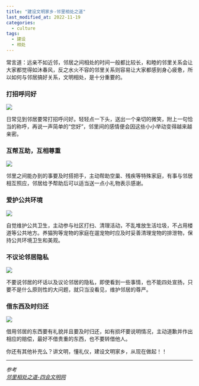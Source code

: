 ```yaml
---
title: "建设文明家乡-邻里相处之道"
last_modified_at: 2022-11-19
categories: 
  - culture
tags:
  - 建设
  - 相处
---
```


常言道：远亲不如近邻，邻居之间相处的时间一般都比较长，和睦的邻里关系会让大家都觉得如沐春风，反之水火不容的邻里关系则容易让大家都感到身心疲惫，所以如何与邻居搞好关系，文明相处，是十分重要的。

### 打招呼问好

![](http://sh.wenming.gd.cn/d/file/p/2019-05-10/1557450279474387.png)

日常见到邻居要常打招呼问好。轻轻点一下头，送出一个亲切的微笑，附上一句恰当的称呼，再说一声简单的“您好”，邻里间的感情便会因这些小小举动变得越来越亲密。

### 互帮互助，互相尊重

![](http://sh.wenming.gd.cn/d/file/p/2019-05-10/1557450286725733.png)

邻里之间能办到的事要及时搭把手，主动帮助空巢、残疾等特殊家庭，有事与邻居相互照应，邻居给予帮助后可以适当送一点小礼物表示感谢。

### 爱护公共环境

![](http://sh.wenming.gd.cn/d/file/p/2019-05-10/1557450303100045.png)

自觉维护公共卫生，主动参与社区打扫、清理活动，不乱堆放生活垃圾，不占用楼道等公共地方。养猫狗等宠物的家庭在遛宠物时应及时妥善清理宠物的排泄物，保持公共环境卫生和美观。

### 不议论邻居隐私

![](http://sh.wenming.gd.cn/d/file/p/2019-05-10/1557450327566150.png)

不要说邻居的坏话以及议论邻居的隐私，即使看到一些事情，也不能四处宣扬，只要不是什么原则性的大问题，就只当没看见，维护邻居的尊严。

### 借东西及时归还

![](http://sh.wenming.gd.cn/d/file/p/2019-05-10/1557450336850340.png)

借用邻居的东西要有礼貌并且要及时归还，如有损坏要说明情况，主动道歉并作出相应的赔偿，最好不借贵重的东西，也不要转借他人。

你还有其他补充么？讲文明，懂礼仪，建设文明家乡，从现在做起！！

---

*参考*  
[*邻里相处之道-四会文明网*](http://gdsh.wenming.cn/CivilizedXF/201905/t20190510_3021613.shtml)
